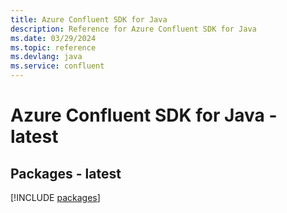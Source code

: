 ```yaml
---
title: Azure Confluent SDK for Java
description: Reference for Azure Confluent SDK for Java
ms.date: 03/29/2024
ms.topic: reference
ms.devlang: java
ms.service: confluent
---
```

# Azure Confluent SDK for Java - latest
## Packages - latest
[!INCLUDE [packages](confluent-index.md)]